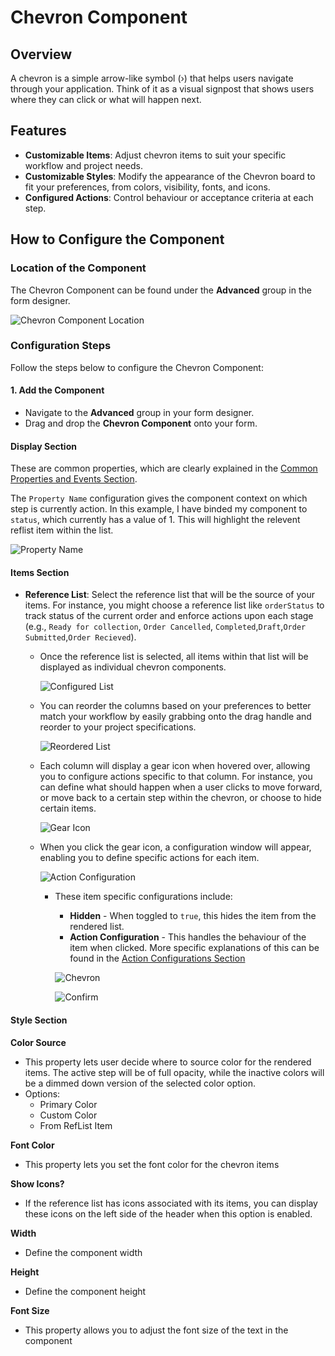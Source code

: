 # Chevron Component

## Overview

A chevron is a simple arrow-like symbol (›) that helps users navigate through your application. Think of it as a visual signpost that shows users where they can click or what will happen next.

## Features

- **Customizable Items**: Adjust chevron items to suit your specific workflow and project needs.
- **Customizable Styles**: Modify the appearance of the Chevron board to fit your preferences, from colors, visibility, fonts, and icons.
- **Configured Actions**: Control behaviour or acceptance criteria at each step.

## How to Configure the Component

### Location of the Component

The Chevron Component can be found under the **Advanced** group in the form designer.

![Chevron Component Location](./images/chev-builder.png)

### Configuration Steps

Follow the steps below to configure the Chevron Component:

#### 1. **Add the Component**
- Navigate to the **Advanced** group in your form designer.
- Drag and drop the **Chevron Component** onto your form.

#### Display Section

These are common properties, which are clearly explained in the [Common Properties and Events Section](/docs/front-end-basics/form-components/common-component-properties).

The `Property Name` configuration gives the component context on which step is currently action. In this example, I have binded my component to `status`, which currently has a value of 1. This will highlight the relevent reflist item within the list.

![Property Name](./images/chev-propertyName.png)

#### Items Section

- **Reference List**: Select the reference list that will  be the source of your items. For instance, you might choose a reference list like `orderStatus` to track status of the current order and enforce actions upon each stage (e.g., `Ready for collection`, `Order Cancelled`, `Completed`,`Draft`,`Order Submitted`,`Order Recieved`).

   - Once the reference list is selected, all items within that list will be displayed as individual chevron components.

      ![Configured List](./images/chev-reflist.png)

   - You can reorder the columns based on your preferences to better match your workflow by easily grabbing onto the drag handle and reorder to your project specifications.

      ![Reordered List](./images/chev-reorder.png)

   - Each column will display a gear icon when hovered over, allowing you to configure actions specific to that column. For instance, you can define what should happen when a user clicks to move forward, or move back to a certain step within the chevron, or choose to hide certain items.

      ![Gear Icon](./images/chev-gear.png)

   - When you click the gear icon, a configuration window will appear, enabling you to define specific actions for each item.

     ![Action Configuration](./images/chev-actions.png)

     - These item specific configurations include:

        - **Hidden** - When toggled to `true`, this hides the item from the rendered list.
        - **Action Configuration** - This handles the behaviour of the item when clicked. More specific explanations of this can be found in the [Action Configurations Section](/docs/front-end-basics/configured-views/action-configurations)

        ![Chevron](./images/chev-action.png)

        ![Confirm](./images/chev-confirm.png)

#### Style Section
  **Color Source**
   - This property lets user decide where to source color for the rendered items. The active step will be of full opacity, while the inactive colors will be a dimmed down version of the selected color option. 
   - Options: 
      - Primary Color
      - Custom Color
      - From RefList Item

   **Font Color**
   - This property lets you set the font color for the chevron items

   **Show Icons?**
   - If the reference list has icons associated with its items, you can display these icons on the left side of the header when this option is enabled.

   **Width**
   - Define the component width

   **Height**
   - Define the component height

   **Font Size**
   - This property allows you to adjust the font size of the text in the component